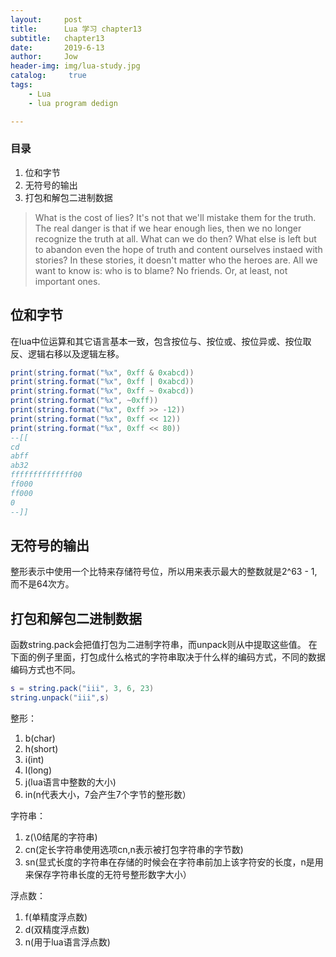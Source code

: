 ```yaml
---
layout:     post
title:      Lua 学习 chapter13
subtitle:   chapter13
date:       2019-6-13
author:     Jow
header-img: img/lua-study.jpg
catalog: 	 true 
tags:
    - Lua
    - lua program dedign

---
```


### 目录
1. 位和字节
2. 无符号的输出
3. 打包和解包二进制数据


> What is the cost of lies? It's not that we'll mistake them for the truth. The real danger is that if we hear enough lies, then we no longer recognize the truth at all. What can we do then? What else is left but to abandon even the hope of truth and content ourselves instaed with stories? In these stories, it doesn't matter who the heroes are. All we want to know is: who is to blame? No friends. Or, at least, not important ones.

## 位和字节
在lua中位运算和其它语言基本一致，包含按位与、按位或、按位异或、按位取反、逻辑右移以及逻辑左移。

```lua
print(string.format("%x", 0xff & 0xabcd))
print(string.format("%x", 0xff | 0xabcd))
print(string.format("%x", 0xff ~ 0xabcd))
print(string.format("%x", ~0xff))
print(string.format("%x", 0xff >> -12))
print(string.format("%x", 0xff << 12))
print(string.format("%x", 0xff << 80))
--[[
cd
abff
ab32
ffffffffffffff00
ff000
ff000
0
--]]

```

## 无符号的输出
整形表示中使用一个比特来存储符号位，所以用来表示最大的整数就是2^63 - 1,而不是64次方。

## 打包和解包二进制数据
函数string.pack会把值打包为二进制字符串，而unpack则从中提取这些值。 
在下面的例子里面，打包成什么格式的字符串取决于什么样的编码方式，不同的数据编码方式也不同。
```lua
s = string.pack("iii", 3, 6, 23)
string.unpack("iii",s)
```
整形：
1. b(char)
2. h(short)
3. i(int)
4. l(long)
5. j(lua语言中整数的大小)
6. in(n代表大小，7会产生7个字节的整形数）

字符串：
1. z(\0结尾的字符串)
2. cn(定长字符串使用选项cn,n表示被打包字符串的字节数)
3. sn(显式长度的字符串在存储的时候会在字符串前加上该字符安的长度，n是用来保存字符串长度的无符号整形数字大小）

浮点数：
1. f(单精度浮点数)
2. d(双精度浮点数)
3. n(用于lua语言浮点数)



